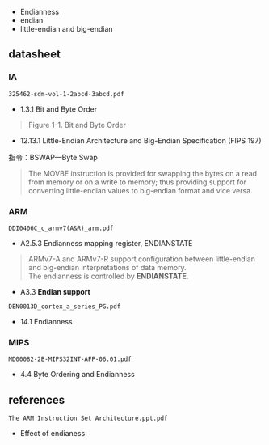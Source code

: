 - Endianness  
- endian  
- little-endian and big-endian  

## datasheet
### IA
`325462-sdm-vol-1-2abcd-3abcd.pdf`

- 1.3.1 Bit and Byte Order  

> Figure 1-1. Bit and Byte Order  

- 12.13.1 Little-Endian Architecture and Big-Endian Specification (FIPS 197)

指令：BSWAP—Byte Swap

> The MOVBE instruction is provided for swapping the bytes on a read from memory or on a write to memory; thus providing support for converting little-endian values to big-endian format and vice versa.

### ARM
`DDI0406C_c_armv7(A&R)_arm.pdf`

- A2.5.3 Endianness mapping register, ENDIANSTATE

> ARMv7-A and ARMv7-R support configuration between little-endian and big-endian interpretations of data memory.  
> The endianness is controlled by **ENDIANSTATE**.  

- A3.3 **Endian support**  

`DEN0013D_cortex_a_series_PG.pdf`

- 14.1 Endianness 

### MIPS
`MD00082-2B-MIPS32INT-AFP-06.01.pdf`

- 4.4 Byte Ordering and Endianness

## references
`The ARM Instruction Set Architecture.ppt.pdf`

- Effect of endianess
